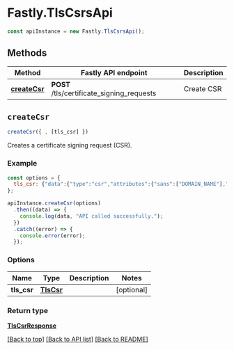 # Fastly.TlsCsrsApi

```javascript
const apiInstance = new Fastly.TlsCsrsApi();
```
## Methods

Method | Fastly API endpoint | Description
------------- | ------------- | -------------
[**createCsr**](TlsCsrsApi.md#createCsr) | **POST** /tls/certificate_signing_requests | Create CSR


## `createCsr`

```javascript
createCsr({ , [tls_csr] })
```

Creates a certificate signing request (CSR).

### Example

```javascript
const options = {
  tls_csr: {"data":{"type":"csr","attributes":{"sans":["DOMAIN_NAME"],"common_name":"DOMAIN_NAME","key_type":"RSA2048","country":"US","state":"California","city":"San Francisco","organization":"Fastly, Inc.","organizational_unit":"Engineering"},"relationships":{"tls_private_key":{"data":{"type":"tls_private_key","id":"KeYguUGZzb2W9Euo4moOR"}}}}},
};

apiInstance.createCsr(options)
  .then((data) => {
    console.log(data, "API called successfully.");
  })
  .catch((error) => {
    console.error(error);
  });
```

### Options

Name | Type | Description  | Notes
------------- | ------------- | ------------- | -------------
**tls_csr** | [**TlsCsr**](TlsCsr.md) |  | [optional]

### Return type

[**TlsCsrResponse**](TlsCsrResponse.md)


[[Back to top]](#) [[Back to API list]](../../README.md#endpoints)
[[Back to README]](../../README.md)
